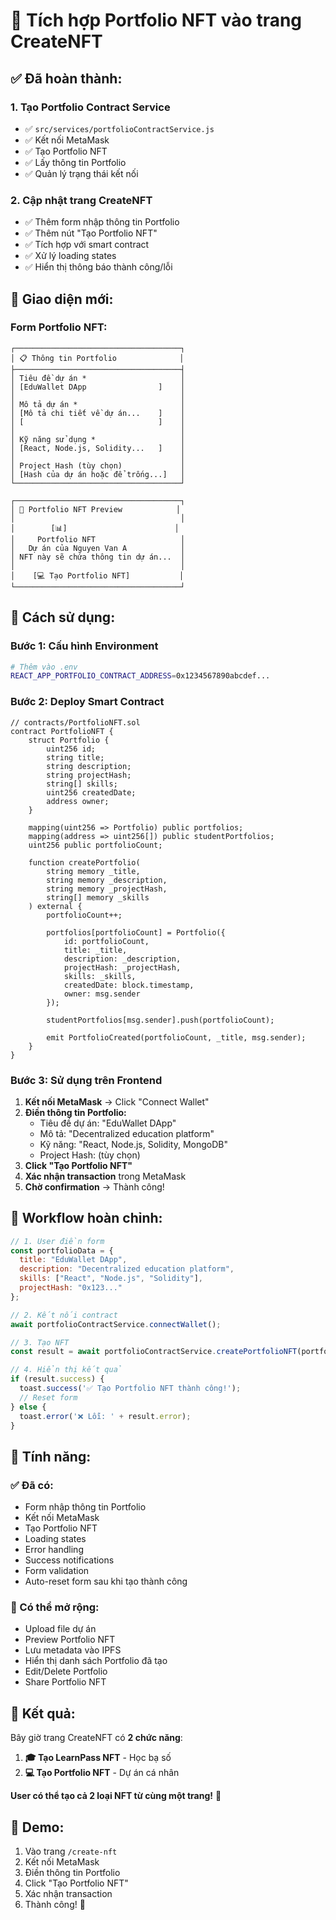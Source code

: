 # 🎯 Tích hợp Portfolio NFT vào trang CreateNFT

## ✅ **Đã hoàn thành:**

### **1. Tạo Portfolio Contract Service**
- ✅ `src/services/portfolioContractService.js`
- ✅ Kết nối MetaMask
- ✅ Tạo Portfolio NFT
- ✅ Lấy thông tin Portfolio
- ✅ Quản lý trạng thái kết nối

### **2. Cập nhật trang CreateNFT**
- ✅ Thêm form nhập thông tin Portfolio
- ✅ Thêm nút "Tạo Portfolio NFT"
- ✅ Tích hợp với smart contract
- ✅ Xử lý loading states
- ✅ Hiển thị thông báo thành công/lỗi

## 🎨 **Giao diện mới:**

### **Form Portfolio NFT:**
```
┌─────────────────────────────────────┐
│ 📋 Thông tin Portfolio              │
├─────────────────────────────────────┤
│ Tiêu đề dự án *                     │
│ [EduWallet DApp                ]    │
│                                     │
│ Mô tả dự án *                       │
│ [Mô tả chi tiết về dự án...    ]    │
│ [                              ]    │
│                                     │
│ Kỹ năng sử dụng *                   │
│ [React, Node.js, Solidity...   ]    │
│                                     │
│ Project Hash (tùy chọn)             │
│ [Hash của dự án hoặc để trống...]   │
└─────────────────────────────────────┘

┌─────────────────────────────────────┐
│ 🎨 Portfolio NFT Preview            │
│                                     │
│        [📊]                        │
│     Portfolio NFT                   │
│   Dự án của Nguyen Van A            │
│ NFT này sẽ chứa thông tin dự án...  │
│                                     │
│    [💻 Tạo Portfolio NFT]           │
└─────────────────────────────────────┘
```

## 🔧 **Cách sử dụng:**

### **Bước 1: Cấu hình Environment**
```bash
# Thêm vào .env
REACT_APP_PORTFOLIO_CONTRACT_ADDRESS=0x1234567890abcdef...
```

### **Bước 2: Deploy Smart Contract**
```solidity
// contracts/PortfolioNFT.sol
contract PortfolioNFT {
    struct Portfolio {
        uint256 id;
        string title;
        string description;
        string projectHash;
        string[] skills;
        uint256 createdDate;
        address owner;
    }
    
    mapping(uint256 => Portfolio) public portfolios;
    mapping(address => uint256[]) public studentPortfolios;
    uint256 public portfolioCount;
    
    function createPortfolio(
        string memory _title,
        string memory _description,
        string memory _projectHash,
        string[] memory _skills
    ) external {
        portfolioCount++;
        
        portfolios[portfolioCount] = Portfolio({
            id: portfolioCount,
            title: _title,
            description: _description,
            projectHash: _projectHash,
            skills: _skills,
            createdDate: block.timestamp,
            owner: msg.sender
        });
        
        studentPortfolios[msg.sender].push(portfolioCount);
        
        emit PortfolioCreated(portfolioCount, _title, msg.sender);
    }
}
```

### **Bước 3: Sử dụng trên Frontend**
1. **Kết nối MetaMask** → Click "Connect Wallet"
2. **Điền thông tin Portfolio:**
   - Tiêu đề dự án: "EduWallet DApp"
   - Mô tả: "Decentralized education platform"
   - Kỹ năng: "React, Node.js, Solidity, MongoDB"
   - Project Hash: (tùy chọn)
3. **Click "Tạo Portfolio NFT"**
4. **Xác nhận transaction** trong MetaMask
5. **Chờ confirmation** → Thành công!

## 🎯 **Workflow hoàn chỉnh:**

```javascript
// 1. User điền form
const portfolioData = {
  title: "EduWallet DApp",
  description: "Decentralized education platform",
  skills: ["React", "Node.js", "Solidity"],
  projectHash: "0x123..."
};

// 2. Kết nối contract
await portfolioContractService.connectWallet();

// 3. Tạo NFT
const result = await portfolioContractService.createPortfolioNFT(portfolioData);

// 4. Hiển thị kết quả
if (result.success) {
  toast.success('✅ Tạo Portfolio NFT thành công!');
  // Reset form
} else {
  toast.error('❌ Lỗi: ' + result.error);
}
```

## 🎁 **Tính năng:**

### **✅ Đã có:**
- Form nhập thông tin Portfolio
- Kết nối MetaMask
- Tạo Portfolio NFT
- Loading states
- Error handling
- Success notifications
- Form validation
- Auto-reset form sau khi tạo thành công

### **🔄 Có thể mở rộng:**
- Upload file dự án
- Preview Portfolio NFT
- Lưu metadata vào IPFS
- Hiển thị danh sách Portfolio đã tạo
- Edit/Delete Portfolio
- Share Portfolio NFT

## 🎉 **Kết quả:**

Bây giờ trang CreateNFT có **2 chức năng**:

1. **🎓 Tạo LearnPass NFT** - Học bạ số
2. **💻 Tạo Portfolio NFT** - Dự án cá nhân

**User có thể tạo cả 2 loại NFT từ cùng một trang!** 🚀

## 📱 **Demo:**

1. Vào trang `/create-nft`
2. Kết nối MetaMask
3. Điền thông tin Portfolio
4. Click "Tạo Portfolio NFT"
5. Xác nhận transaction
6. Thành công! 🎉
